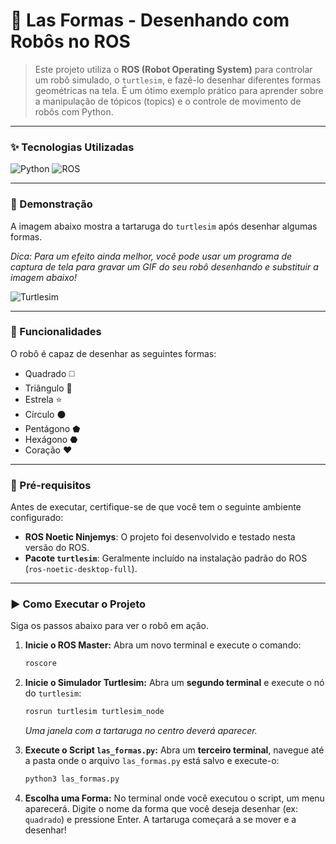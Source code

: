 # 🐢 Las Formas - Desenhando com Robôs no ROS

> Este projeto utiliza o **ROS (Robot Operating System)** para controlar um robô simulado, o `turtlesim`, e fazê-lo desenhar diferentes formas geométricas na tela. É um ótimo exemplo prático para aprender sobre a manipulação de tópicos (topics) e o controle de movimento de robôs com Python.

---

### ✨ Tecnologias Utilizadas

![Python](https://img.shields.io/badge/Python-3776AB?style=for-the-badge&logo=python&logoColor=white)
![ROS](https://img.shields.io/badge/ROS-Noetic-22314E?style=for-the-badge&logo=ros&logoColor=white)

---

### 🎨 Demonstração

A imagem abaixo mostra a tartaruga do `turtlesim` após desenhar algumas formas.

*Dica: Para um efeito ainda melhor, você pode usar um programa de captura de tela para gravar um GIF do seu robô desenhando e substituir a imagem abaixo!*

![Turtlesim](http://wiki.ros.org/turtlesim?action=AttachFile&do=get&target=turtlesim_screenshot.png)

---

### 🚀 Funcionalidades

O robô é capaz de desenhar as seguintes formas:
- Quadrado :white_medium_square:
- Triângulo :small_red_triangle:
- Estrela :star:
- Círculo :black_circle:
- Pentágono ⬟
- Hexágono ⬣
- Coração ❤️

---

### 🔧 Pré-requisitos

Antes de executar, certifique-se de que você tem o seguinte ambiente configurado:

- **ROS Noetic Ninjemys**: O projeto foi desenvolvido e testado nesta versão do ROS.
- **Pacote `turtlesim`**: Geralmente incluído na instalação padrão do ROS (`ros-noetic-desktop-full`).

---

### ▶️ Como Executar o Projeto

Siga os passos abaixo para ver o robô em ação.

1.  **Inicie o ROS Master:**
    Abra um novo terminal e execute o comando:
    ```bash
    roscore
    ```

2.  **Inicie o Simulador Turtlesim:**
    Abra um **segundo terminal** e execute o nó do `turtlesim`:
    ```bash
    rosrun turtlesim turtlesim_node
    ```
    *Uma janela com a tartaruga no centro deverá aparecer.*

3.  **Execute o Script `las_formas.py`:**
    Abra um **terceiro terminal**, navegue até a pasta onde o arquivo `las_formas.py` está salvo e execute-o:
    ```bash
    python3 las_formas.py
    ```

4.  **Escolha uma Forma:**
    No terminal onde você executou o script, um menu aparecerá. Digite o nome da forma que você deseja desenhar (ex: `quadrado`) e pressione Enter. A tartaruga começará a se mover e a desenhar!
